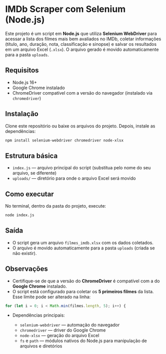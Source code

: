 # IMDb Scraper com Selenium (Node.js)

Este projeto é um script em **Node.js** que utiliza **Selenium WebDriver** para acessar a lista dos filmes mais bem avaliados no IMDb, coletar informações (título, ano, duração, nota, classificação e sinopse) e salvar os resultados em um arquivo Excel (`.xlsx`).
O arquivo gerado é movido automaticamente para a pasta `uploads`.

## Requisitos

* Node.js 16+
* Google Chrome instalado
* ChromeDriver compatível com a versão do navegador (instalado via `chromedriver`)

## Instalação

Clone este repositório ou baixe os arquivos do projeto. Depois, instale as dependências:

```bash
npm install selenium-webdriver chromedriver node-xlsx
```

## Estrutura básica

* `index.js` — arquivo principal do script (substitua pelo nome do seu arquivo, se diferente)
* `uploads/` — diretório para onde o arquivo Excel será movido

## Como executar

No terminal, dentro da pasta do projeto, execute:

```bash
node index.js
```


## Saída

* O script gera um arquivo `filmes_imdb.xlsx` com os dados coletados.
* O arquivo é movido automaticamente para a pasta `uploads` (criada se não existir).

## Observações

* Certifique-se de que a versão do **ChromeDriver** é compatível com a do **Google Chrome** instalado.
* O script está configurado para coletar os **5 primeiros filmes** da lista. Esse limite pode ser alterado na linha:

```js
for (let i = 0; i < Math.min(filmes.length, 5); i++) {
```

* Dependências principais:

  * `selenium-webdriver` — automação do navegador
  * `chromedriver` — driver do Google Chrome
  * `node-xlsx` — geração do arquivo Excel
  * `fs` e `path` — módulos nativos do Node.js para manipulação de arquivos e diretórios
